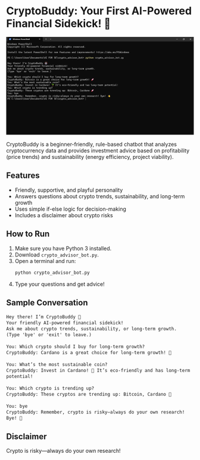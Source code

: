 # CryptoBuddy: Your First AI-Powered Financial Sidekick! 🌟

![Screenshotchatbot](screenshot.png)

CryptoBuddy is a beginner-friendly, rule-based chatbot that analyzes cryptocurrency data and provides investment advice based on profitability (price trends) and sustainability (energy efficiency, project viability).

## Features
- Friendly, supportive, and playful personality
- Answers questions about crypto trends, sustainability, and long-term growth
- Uses simple if-else logic for decision-making
- Includes a disclaimer about crypto risks

## How to Run
1. Make sure you have Python 3 installed.
2. Download `crypto_advisor_bot.py`.
3. Open a terminal and run:
   ```bash
   python crypto_advisor_bot.py
   ```
4. Type your questions and get advice!

## Sample Conversation
```
Hey there! I’m CryptoBuddy 🤖
Your friendly AI-powered financial sidekick!
Ask me about crypto trends, sustainability, or long-term growth.
(Type 'bye' or 'exit' to leave.)

You: Which crypto should I buy for long-term growth?
CryptoBuddy: Cardano is a great choice for long-term growth! 🚀

You: What’s the most sustainable coin?
CryptoBuddy: Invest in Cardano! 🌱 It’s eco-friendly and has long-term potential!

You: Which crypto is trending up?
CryptoBuddy: These cryptos are trending up: Bitcoin, Cardano 🚀

You: bye
CryptoBuddy: Remember, crypto is risky—always do your own research! Bye! 👋
```

## Disclaimer
Crypto is risky—always do your own research! 